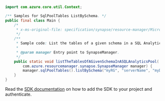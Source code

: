 ```java
import com.azure.core.util.Context;

/** Samples for SqlPoolTables ListBySchema. */
public final class Main {
    /*
     * x-ms-original-file: specification/synapse/resource-manager/Microsoft.Synapse/stable/2021-06-01/examples/ListSqlPoolTables.json
     */
    /**
     * Sample code: List the tables of a given schema in a SQL Analytics pool.
     *
     * @param manager Entry point to SynapseManager.
     */
    public static void listTheTablesOfAGivenSchemaInASQLAnalyticsPool(
        com.azure.resourcemanager.synapse.SynapseManager manager) {
        manager.sqlPoolTables().listBySchema("myRG", "serverName", "myDatabase", "dbo", null, Context.NONE);
    }
}
```

Read the [SDK documentation](https://github.com/Azure/azure-sdk-for-java/blob/azure-resourcemanager-synapse_1.0.0-beta.6/sdk/synapse/azure-resourcemanager-synapse/README.md) on how to add the SDK to your project and authenticate.
